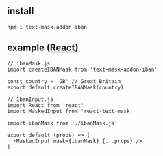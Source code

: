 ## install
```
npm i text-mask-addon-iban
```

## example ([React](https://github.com/text-mask/text-mask/tree/master/react))
```
// ibanMask.js
import createIBANMask from 'text-mask-addon-iban'

const country = 'GB' // Great Britain
export default createIBANMask(country)
```

```
// IbanInput.js
import React from 'react'
import MaskedInput from 'react-text-mask'

import ibanMask from './ibanMask.js'

export default (props) => (
  <MaskedInput mask={ibanMask} {...props} />
)
```
